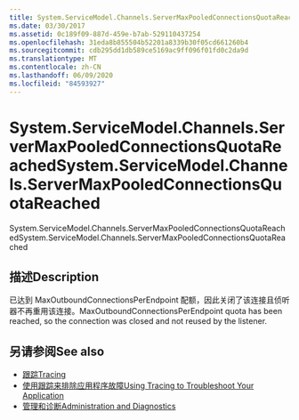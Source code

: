 ```yaml
---
title: System.ServiceModel.Channels.ServerMaxPooledConnectionsQuotaReached
ms.date: 03/30/2017
ms.assetid: 0c189f09-887d-459e-b7ab-529110437254
ms.openlocfilehash: 31eda8b855504b52201a8339b30f05cd661260b4
ms.sourcegitcommit: cdb295dd1db589ce5169ac9ff096f01fd0c2da9d
ms.translationtype: MT
ms.contentlocale: zh-CN
ms.lasthandoff: 06/09/2020
ms.locfileid: "84593927"
---
```

# <a name="systemservicemodelchannelsservermaxpooledconnectionsquotareached"></a><span data-ttu-id="16345-102">System.ServiceModel.Channels.ServerMaxPooledConnectionsQuotaReached</span><span class="sxs-lookup"><span data-stu-id="16345-102">System.ServiceModel.Channels.ServerMaxPooledConnectionsQuotaReached</span></span>
<span data-ttu-id="16345-103">System.ServiceModel.Channels.ServerMaxPooledConnectionsQuotaReached</span><span class="sxs-lookup"><span data-stu-id="16345-103">System.ServiceModel.Channels.ServerMaxPooledConnectionsQuotaReached</span></span>  
  
## <a name="description"></a><span data-ttu-id="16345-104">描述</span><span class="sxs-lookup"><span data-stu-id="16345-104">Description</span></span>  
 <span data-ttu-id="16345-105">已达到 MaxOutboundConnectionsPerEndpoint 配额，因此关闭了该连接且侦听器不再重用该连接。</span><span class="sxs-lookup"><span data-stu-id="16345-105">MaxOutboundConnectionsPerEndpoint quota has been reached, so the connection was closed and not reused by the listener.</span></span>  
  
## <a name="see-also"></a><span data-ttu-id="16345-106">另请参阅</span><span class="sxs-lookup"><span data-stu-id="16345-106">See also</span></span>

- [<span data-ttu-id="16345-107">跟踪</span><span class="sxs-lookup"><span data-stu-id="16345-107">Tracing</span></span>](index.md)
- [<span data-ttu-id="16345-108">使用跟踪来排除应用程序故障</span><span class="sxs-lookup"><span data-stu-id="16345-108">Using Tracing to Troubleshoot Your Application</span></span>](using-tracing-to-troubleshoot-your-application.md)
- [<span data-ttu-id="16345-109">管理和诊断</span><span class="sxs-lookup"><span data-stu-id="16345-109">Administration and Diagnostics</span></span>](../index.md)
